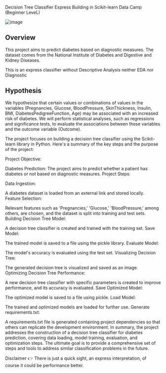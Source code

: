  Decision Tree Classifier Express Building in Scikit-learn Data Camp (Beginner LeveL)
 
![image](https://github.com/Munchkinland/Diaebetes-Decision-Tree-Express/assets/92251234/40bf67ef-89dc-4fbc-b482-934255f8f447)

## Overview

This project aims to predict diabetes based on diagnostic measures. The dataset comes from the National Institute of Diabetes and Digestive and Kidney Diseases.

This is an express classifier without Descriptive Analysis neither EDA nor Diagnostic

## Hypothesis

We hypothesize that certain values or combinations of values in the variables (Pregnancies, Glucose, BloodPressure, SkinThickness, Insulin, BMI, DiabetesPedigreeFunction, Age) may be associated with an increased risk of diabetes. We will perform statistical analyses, such as regressions and significance tests, to evaluate the associations between these variables and the outcome variable (Outcome).

The project focuses on building a decision tree classifier using the Scikit-learn library in Python. Here's a summary of the key steps and the purpose of the project:

Project Objective:

Diabetes Prediction: The project aims to predict whether a patient has diabetes or not based on diagnostic measures.
Project Steps:

Data Ingestion:

A diabetes dataset is loaded from an external link and stored locally.
Feature Selection:

Relevant features such as 'Pregnancies,' 'Glucose,' 'BloodPressure,' among others, are chosen, and the dataset is split into training and test sets.
Building Decision Tree Model:

A decision tree classifier is created and trained with the training set.
Save Model:

The trained model is saved to a file using the pickle library.
Evaluate Model:

The model's accuracy is evaluated using the test set.
Visualizing Decision Tree:

The generated decision tree is visualized and saved as an image.
Optimizing Decision Tree Performance:

A new decision tree classifier with specific parameters is created to improve performance, and its accuracy is evaluated.
Save Optimized Model:

The optimized model is saved to a file using pickle.
Load Model:

The trained and optimized models are loaded for further use.
Generate requirements.txt:

A requirements.txt file is generated containing project dependencies so that others can replicate the development environment.
In summary, the project addresses the construction of a decision tree classifier for diabetes prediction, covering data loading, model training, evaluation, and optimization steps. The ultimate goal is to provide a comprehensive set of steps and tools to address similar classification problems in the future.

Disclaimer 👉 There is just a quick sight, an express interpretation, of course it could be performance better. 
 
 

